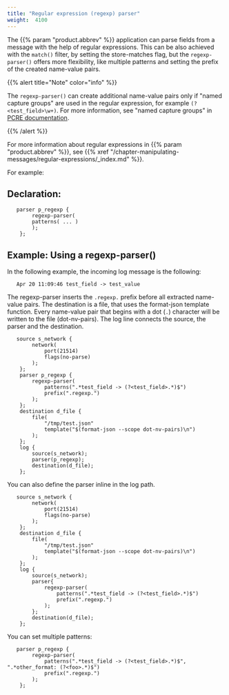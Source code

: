```yaml
---
title: "Regular expression (regexp) parser"
weight:  4100
---
```

<!-- DISCLAIMER: This file is based on the syslog-ng Open Source Edition documentation https://github.com/balabit/syslog-ng-ose-guides/commit/2f4a52ee61d1ea9ad27cb4f3168b95408fddfdf2 and is used under the terms of The syslog-ng Open Source Edition Documentation License. The file has been modified by Axoflow. -->

The {{% param "product.abbrev" %}} application can parse fields from a message with the help of regular expressions. This can be also achieved with the `match()` filter, by setting the store-matches flag, but the `regexp-parser()` offers more flexibility, like multiple patterns and setting the prefix of the created name-value pairs.

{{% alert title="Note" color="info" %}}

The `regexp-parser()` can create additional name-value pairs only if "named capture groups" are used in the regular expression, for example `(?<test_field>\w+)`. For more information, see "named capture groups" in [PCRE documentation](https://www.pcre.org/current/doc/html/pcre2pattern.html#SEC16).

{{% /alert %}}

For more information about regular expressions in {{% param "product.abbrev" %}}, see {{% xref "/chapter-manipulating-messages/regular-expressions/_index.md" %}}.

For example:


## Declaration:

```shell
   parser p_regexp {
        regexp-parser(
        patterns( ... )
        );
    };
```



## Example: Using a regexp-parser()

In the following example, the incoming log message is the following:

```shell
   Apr 20 11:09:46 test_field -> test_value
```

The regexp-parser inserts the `.regexp.` prefix before all extracted name-value pairs. The destination is a file, that uses the format-json template function. Every name-value pair that begins with a dot (`.`) character will be written to the file (dot-nv-pairs). The log line connects the source, the parser and the destination.

```shell
   source s_network {
        network(
            port(21514)
            flags(no-parse)
        );
    };
    parser p_regexp {
        regexp-parser(
            patterns(".*test_field -> (?<test_field>.*)$")
            prefix(".regexp.")
        );
    };
    destination d_file {
        file(
            "/tmp/test.json"
            template("$(format-json --scope dot-nv-pairs)\n")
        );
    };
    log {
        source(s_network);
        parser(p_regexp);
        destination(d_file);
    };
```

You can also define the parser inline in the log path.

```shell
   source s_network {
        network(
            port(21514)
            flags(no-parse)
        );
    };
    destination d_file {
        file(
            "/tmp/test.json"
            template("$(format-json --scope dot-nv-pairs)\n")
        );
    };
    log {
        source(s_network);
        parser{
            regexp-parser(
                patterns(".*test_field -> (?<test_field>.*)$")
                prefix(".regexp.")
            );
        };
        destination(d_file);
    };
```

You can set multiple patterns:

```shell
   parser p_regexp {
        regexp-parser(
            patterns(".*test_field -> (?<test_field>.*)$", ".*other_format: (?<foo>.*)$")
            prefix(".regexp.")
        );
    };
```

